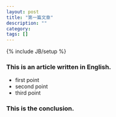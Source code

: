 ```yaml
---
layout: post
title: "第一篇文章"
description: ""
category: 
tags: []
---
```

{% include JB/setup %}


### This is an article written in English.

-  first point
-  second point
-  third point

### This is the conclusion.

